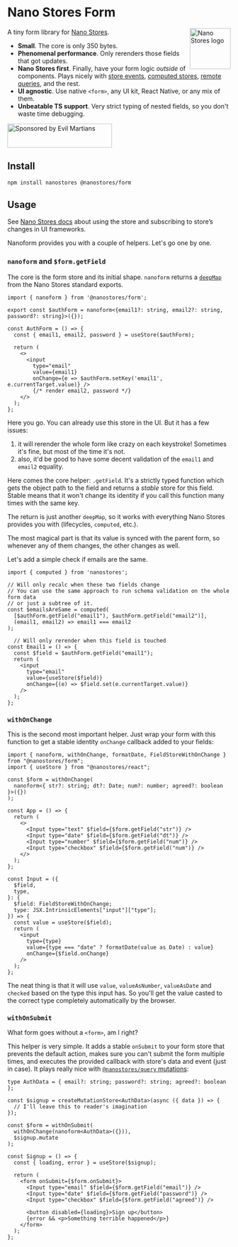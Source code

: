 # Nano Stores Form

<img align="right" width="92" height="92" title="Nano Stores logo"
     src="https://nanostores.github.io/nanostores/logo.svg">

A tiny form library for [Nano Stores](https://github.com/nanostores/nanostores).

- **Small**. The core is only 350 bytes.
- **Phenomenal performance**. Only rerenders those fields that got updates.
- **Nano Stores first**. Finally, have your form logic *outside* of components. 
Plays nicely with [store events](https://github.com/nanostores/nanostores#store-events),
[computed stores](https://github.com/nanostores/nanostores#computed-stores),
[remote queries](https://github.com/nanostores/query), and the rest.
- **UI agnostic**. Use native `<form>`, any UI kit, React Native, or any mix of them.
- **Unbeatable TS support**. Very strict typing of nested fields, so you don't
waste time debugging.

<a href="https://evilmartians.com/?utm_source=nanostores-query">
  <img src="https://evilmartians.com/badges/sponsored-by-evil-martians.svg"
       alt="Sponsored by Evil Martians" width="236" height="54">
</a>

## Install

```sh
npm install nanostores @nanostores/form
```

## Usage

See [Nano Stores docs](https://github.com/nanostores/nanostores#guide) about using the store and subscribing to store’s changes in UI frameworks.

Nanoform provides you with a couple of helpers. Let's go one by one.

### `nanoform` and `$form.getField`

The core is the form store and its initial shape. `nanoform` returns a [`deepMap`](https://github.com/nanostores/nanostores#deep-maps) from the Nano Stores standard exports.

```tsx
import { nanoform } from '@nanostores/form';

export const $authForm = nanoform<{email1?: string, email2?: string, password?: string}>({});

const AuthForm = () => {
  const { email1, email2, password } = useStore($authForm);

  return (
    <>
      <input
        type="email"
        value={email1}
        onChange={e => $authForm.setKey('email1', e.currentTarget.value)} />
        {/* render email2, password */}
    </>
  );
};
```

Here you go. You can already use this store in the UI. But it has a few issues:

1. it will rerender the whole form like crazy on each keystroke! Sometimes it's fine, but most of the time it's not.
2. also, it'd be good to have some decent validation of the `email1` and `email2` equality.

Here comes the core helper: `.getField`. It's a strictly typed function which gets the object path to the field and returns a _stable_ store for this field. Stable means that it won't change its identity if you call this function many times with the same key.

The return is just another `deepMap`, so it works with everything Nano Stores provides you with (lifecycles, `computed`, etc.).

The most magical part is that its value is synced with the parent form, so whenever any of them changes, the other changes as well.

Let's add a simple check if emails are the same.

```tsx
import { computed } from 'nanostores';

// Will only recalc when these two fields change
// You can use the same approach to run schema validation on the whole form data
// or just a subtree of it.
const $emailsAreSame = computed(
  [$authForm.getField("email1"), $authForm.getField("email2")],
  (email1, email2) => email1 === email2
);

  // Will only rerender when this field is touched
const Email1 = () => {
  const $field = $authForm.getField("email1");
  return (
    <input
      type="email"
      value={useStore($field)}
      onChange={(e) => $field.set(e.currentTarget.value)}
    />
  );
};
```

### `withOnChange`

This is the second most important helper. Just wrap your form with this function to get a stable identity `onChange` callback added to your fields:

```tsx
import { nanoform, withOnChange, formatDate, FieldStoreWithOnChange } from "@nanostores/form";
import { useStore } from "@nanostores/react";

const $form = withOnChange(
  nanoform<{ str?: string; dt?: Date; num?: number; agreed?: boolean }>({})
);

const App = () => {
  return (
    <>
      <Input type="text" $field={$form.getField("str")} />
      <Input type="date" $field={$form.getField("dt")} />
      <Input type="number" $field={$form.getField("num")} />
      <Input type="checkbox" $field={$form.getField("num")} />
    </>
  );
};

const Input = ({
  $field,
  type,
}: {
  $field: FieldStoreWithOnChange;
  type: JSX.IntrinsicElements["input"]["type"];
}) => {
  const value = useStore($field);
  return (
    <input
      type={type}
      value={type === "date" ? formatDate(value as Date) : value}
      onChange={$field.onChange}
    />
  );
};
```

The neat thing is that it will use `value`, `valueAsNumber`, `valueAsDate` and `checked` based on the type this input has. So you'll get the value casted to the correct type completely automatically by the browser.

### `withOnSubmit`

What form goes without a `<form>`, am I right?

This helper is very simple. It adds a stable `onSubmit` to your form store that prevents the default action, makes sure you can't submit the form multiple times, and executes the provided callback with store's data and event (just in case). It plays really nice with [`@nanostores/query` mutations](https://github.com/nanostores/query#createmutatorstore):

```tsx
type AuthData = { email?: string; password?: string; agreed?: boolean };

const $signup = createMutationStore<AuthData>(async ({ data }) => {
  // I'll leave this to reader's imagination
});

const $form = withOnSubmit(
  withOnChange(nanoform<AuthData>({})),
  $signup.mutate
);

const Signup = () => {
  const { loading, error } = useStore($signup);

  return (
    <form onSubmit={$form.onSubmit}>
      <Input type="email" $field={$form.getField("email")} />
      <Input type="date" $field={$form.getField("password")} />
      <Input type="checkbox" $field={$form.getField("agreed")} />

      <button disabled={loading}>Sign up</button>
      {error && <p>Something terrible happened</p>}
    </form>
  );
};
```

